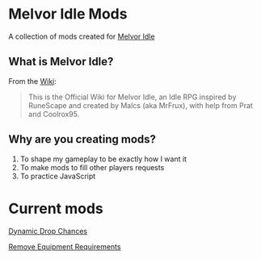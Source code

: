 # Melvor Idle Mods
A collection of mods created for [Melvor Idle](https://melvoridle.com/)

## What is Melvor Idle?
From the [Wiki](https://wiki.melvoridle.com/w/Main_Page):
>This is the Official Wiki for Melvor Idle, an Idle RPG inspired by RuneScape and created by Malcs (aka MrFrux), with help from Prat and Coolrox95.

## Why are you creating mods?
1. To shape my gameplay to be exactly how I want it
2. To make mods to fill other players requests
3. To practice JavaScript

# Current mods
[Dynamic Drop Chances](https://mod.io/g/melvoridle/m/dynamic-drop-chances)

[Remove Equipment Requirements](https://mod.io/g/melvoridle/m/remove-equipment-requirements)